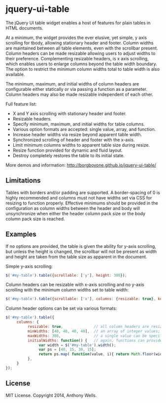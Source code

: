 jquery-ui-table
===============

The jQuery UI table widget enables a host of features for plain tables in HTML documents.

At a minimum, the widget provides the ever elusive, yet simple, y axis scrolling for tbody, allowing stationary header and footer.  Column widths are maintained between all table elements, even with the scrollbar present.  Column headers can be made resizable allowing users to adjust widths to their preference.  Complementing resizable headers, is x axis scrolling, which enables users to enlarge columns beyond the table width boundary.  The option to restrict the minimum column widths total to table width is also available.

The minimum, maximum, and initial widths of column headers are configurable either statically or via passing a function as a parameter.  Column headers may also be made resizable independent of each other.

Full feature list:

- X and Y axis scrolling with stationary header and footer.
- Resizable headers.
- Specify minimum, maximum, and initial widths for table columns.
- Various option formats are accepted: single value, array, and function.
- Increase header widths via resize beyond apparent table width.
- Synchronized scrolling of header and footer with the x-axis.
- Limit minimum columns widths to apparent table size during resize.
- Resize function provided for dynamic and fluid layout.
- Destroy completely restores the table to its initial state.

More demos and information: http://borgboyone.github.io/jquery-ui-table/

Limitations
-----------
Tables with borders and/or padding are supported.  A border-spacing of 0 is highly recommended and columns must not have widths set via CSS for resizing to function properly.  Effective minimums should be provided in the configuration as column widths between the header and body will unsynchronize when either the header column pack size or the body column pack size is reached.

Examples
--------
If no options are provided, the table is given the ability for y-axis scrolling, but unless the height is changed, the scrollbar will not be present as width and height are taken from the table size as apparent in the document.

Simple y-axis scrolling:
```js
$('#my-table').table({scrollable: ['y'], height: 300});
```
Column headers can be resizable with x-axis scrolling and no y-axis scrolling with the minimum column widths set to table width:
```js
$('#my-table').table({scrollable: ['x'], columns: {resizable: true}, keepColumnsTableWidth: true});
```
Column header options can be set via various formats:
```js
$('#my-table').table({
     columns: {
          resizable: true,              // all column headers are resizable
          minWidths: [40, 40, 40, 40],  // an array of integer values; the array length must match the number of table columns
          maxWidths: 300,               // a single value can be specified which will be applied to all column headers that are resizable
          initialWidths: function() {   // again, functions can provide for dynamic configuration
               var width = $('#my-table').width();
               var ps = [40, 15, 30, 15];
               return ps.map( function(value, i){ return Math.floor(width * value / 100); } );
          },
     }
});
```

License
-------
MIT License. Copyright 2014, Anthony Wells.
